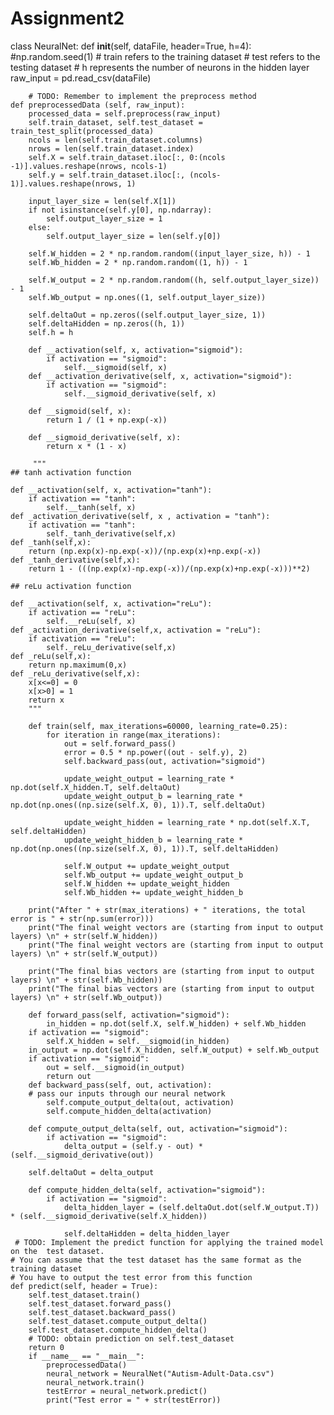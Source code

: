 # Assignment2
class NeuralNet:
    def __init__(self, dataFile, header=True, h=4):
        #np.random.seed(1)
        # train refers to the training dataset
        # test refers to the testing dataset
        # h represents the number of neurons in the hidden layer
        raw_input = pd.read_csv(dataFile)
        
        # TODO: Remember to implement the preprocess method   
    def preprocessedData (self, raw_input):
        processed_data = self.preprocess(raw_input)
        self.train_dataset, self.test_dataset = train_test_split(processed_data)
        ncols = len(self.train_dataset.columns)
        nrows = len(self.train_dataset.index)
        self.X = self.train_dataset.iloc[:, 0:(ncols -1)].values.reshape(nrows, ncols-1)
        self.y = self.train_dataset.iloc[:, (ncols-1)].values.reshape(nrows, 1)
        
        input_layer_size = len(self.X[1])
        if not isinstance(self.y[0], np.ndarray):
            self.output_layer_size = 1
        else:
            self.output_layer_size = len(self.y[0])
        
        self.W_hidden = 2 * np.random.random((input_layer_size, h)) - 1
        self.Wb_hidden = 2 * np.random.random((1, h)) - 1

        self.W_output = 2 * np.random.random((h, self.output_layer_size)) - 1
        self.Wb_output = np.ones((1, self.output_layer_size))

        self.deltaOut = np.zeros((self.output_layer_size, 1))
        self.deltaHidden = np.zeros((h, 1))
        self.h = h
        
        def __activation(self, x, activation="sigmoid"):
            if activation == "sigmoid":
                self.__sigmoid(self, x)
        def __activation_derivative(self, x, activation="sigmoid"):
            if activation == "sigmoid":
                self.__sigmoid_derivative(self, x)

        def __sigmoid(self, x):
            return 1 / (1 + np.exp(-x))
        
        def __sigmoid_derivative(self, x):
            return x * (1 - x)
            
         """
    ## tanh activation function

    def __activation(self, x, activation="tanh"):
        if activation == "tanh":
            self.__tanh(self, x)
    def _activation_derivative(self, x , activation = "tanh"):
        if activation == "tanh":
            self._tanh_derivative(self,x)
    def _tanh(self,x):
        return (np.exp(x)-np.exp(-x))/(np.exp(x)+np.exp(-x))
    def _tanh_derivative(self,x):
        return 1 - (((np.exp(x)-np.exp(-x))/(np.exp(x)+np.exp(-x)))**2)
   
    ## reLu activation function
            
    def __activation(self, x, activation="reLu"):
        if activation == "reLu":
            self.__reLu(self, x)
    def _activation_derivative(self,x, activation = "reLu"):
        if activation == "reLu":
            self._reLu_derivative(self,x)
    def _reLu(self,x):
        return np.maximum(0,x)
    def _reLu_derivative(self,x):
        x[x<=0] = 0
        x[x>0] = 1
        return x
        """
        
        def train(self, max_iterations=60000, learning_rate=0.25):
            for iteration in range(max_iterations):
                out = self.forward_pass()
                error = 0.5 * np.power((out - self.y), 2)
                self.backward_pass(out, activation="sigmoid")
                
                update_weight_output = learning_rate * np.dot(self.X_hidden.T, self.deltaOut)
                update_weight_output_b = learning_rate * np.dot(np.ones((np.size(self.X, 0), 1)).T, self.deltaOut)
                
                update_weight_hidden = learning_rate * np.dot(self.X.T, self.deltaHidden)
                update_weight_hidden_b = learning_rate * np.dot(np.ones((np.size(self.X, 0), 1)).T, self.deltaHidden)
                
                self.W_output += update_weight_output
                self.Wb_output += update_weight_output_b
                self.W_hidden += update_weight_hidden
                self.Wb_hidden += update_weight_hidden_b
                
        print("After " + str(max_iterations) + " iterations, the total error is " + str(np.sum(error)))
        print("The final weight vectors are (starting from input to output layers) \n" + str(self.W_hidden))
        print("The final weight vectors are (starting from input to output layers) \n" + str(self.W_output))

        print("The final bias vectors are (starting from input to output layers) \n" + str(self.Wb_hidden))
        print("The final bias vectors are (starting from input to output layers) \n" + str(self.Wb_output))
                
        def forward_pass(self, activation="sigmoid"):
            in_hidden = np.dot(self.X, self.W_hidden) + self.Wb_hidden
        if activation == "sigmoid":
            self.X_hidden = self.__sigmoid(in_hidden)
        in_output = np.dot(self.X_hidden, self.W_output) + self.Wb_output
        if activation == "sigmoid":
            out = self.__sigmoid(in_output)
            return out
        def backward_pass(self, out, activation):
        # pass our inputs through our neural network
            self.compute_output_delta(out, activation)
            self.compute_hidden_delta(activation) 

        def compute_output_delta(self, out, activation="sigmoid"):
            if activation == "sigmoid":
                delta_output = (self.y - out) * (self.__sigmoid_derivative(out))

        self.deltaOut = delta_output

        def compute_hidden_delta(self, activation="sigmoid"):
            if activation == "sigmoid":
                delta_hidden_layer = (self.deltaOut.dot(self.W_output.T)) * (self.__sigmoid_derivative(self.X_hidden))

                self.deltaHidden = delta_hidden_layer
     # TODO: Implement the predict function for applying the trained model on the  test dataset.
    # You can assume that the test dataset has the same format as the training dataset
    # You have to output the test error from this function   
    def predict(self, header = True):
        self.test_dataset.train()
        self.test_dataset.forward_pass()
        self.test_dataset.backward_pass()
        self.test_dataset.compute_output_delta()
        self.test_dataset.compute_hidden_delta()
        # TODO: obtain prediction on self.test_dataset 
        return 0     
        if __name__ == "__main__":
            preprocessedData()
            neural_network = NeuralNet("Autism-Adult-Data.csv")
            neural_network.train()
            testError = neural_network.predict()
            print("Test error = " + str(testError))
